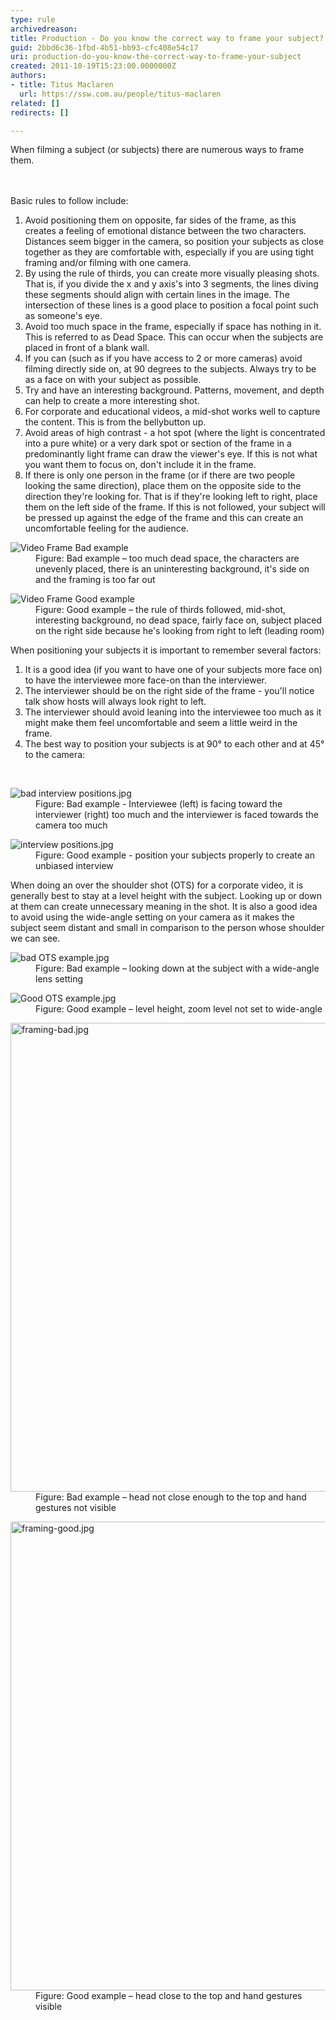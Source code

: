 ```yaml
---
type: rule
archivedreason: 
title: Production - Do you know the correct way to frame your subject?
guid: 2bbd6c36-1fbd-4b51-bb93-cfc408e54c17
uri: production-do-you-know-the-correct-way-to-frame-your-subject
created: 2011-10-19T15:23:00.0000000Z
authors:
- title: Titus Maclaren
  url: https://ssw.com.au/people/titus-maclaren
related: []
redirects: []

---
```



When filming a subject (or subjects) there are numerous ways to frame them. <br>
<br><excerpt class='endintro'></excerpt><br>
<p>Basic rules to follow include&#58;</p><ol><li>Avoid positioning them on opposite, far sides of the frame, as this creates a feeling of emotional distance between the two characters. Distances seem bigger in the camera, so position your subjects as close together as they are comfortable with, especially if you are using tight framing and/or filming with one camera.</li><li>By using the rule of thirds, you can create more visually pleasing shots. That is, if you divide the x and y axis's into 3 segments, the lines diving these segments should align with certain lines in the image. The intersection of these lines is a good place to position a focal point such as someone's eye.</li><li>Avoid too much space in the frame, especially if space has nothing in it. This is referred to as Dead Space. This can occur when the subjects are placed in front of a blank wall.</li><li>If you can (such as if you have access to 2 or more cameras) avoid filming directly side on, at 90 degrees to the subjects. Always try to be as a face on with your subject as possible.</li><li>Try and have an interesting background. Patterns, movement, and depth can help to create a more interesting shot.</li><li>For corporate and educational videos, a mid-shot works well to capture the content. This is from the bellybutton up.</li><li>Avoid areas of high contrast - a hot spot (where the light is concentrated into a pure white) or a very dark spot or section of the frame in a predominantly light frame can draw the viewer's eye. If this is not what you want them to focus on, don't include it in the frame.</li><li>If there is only one person in the frame (or if there are two people looking the same direction), place them on the opposite side to the direction they're looking for. That is if they're looking left to right, place them on the left side of the frame. If this is not followed, your subject will be pressed up against the edge of the frame and this can create an uncomfortable feeling for the audience.</li></ol><dl class="badImage"><dt><img class="ms-rteCustom-ImageArea" alt="Video Frame Bad example" src="/PublishingImages/video-fram-bad-example.jpg" /></dt><dd>Figure&#58; Bad example – too much dead space, the characters are unevenly placed, there is an uninteresting background, it's side on and the framing is too far out</dd></dl><dl class="goodImage"><dt><img class="ms-rteCustom-ImageArea" alt="Video Frame Good example" src="/PublishingImages/video-fram-good-example.jpg" /></dt><dd>Figure&#58; Good example – the rule of thirds followed, mid-shot, interesting background, no dead space, fairly face on, subject placed on the right side because he's looking from right to left (leading room)</dd></dl><p>When positioning your subjects it is important to remember several factors&#58;</p><ol><li>It is a good idea (if you want to have one of your subjects more face on) to have the interviewee more face-on than the interviewer.</li><li>The interviewer should be on the&#160;right side of the frame - you'll notice talk show hosts will always look right to left.</li><li>The interviewer should avoid leaning into the interviewee too much as it might make them feel uncomfortable and seem a little weird in the frame.</li><li>The best way to position your subjects is at 90° to each other and at 45° to the camera&#58;</li></ol> 
​

<dl class="badImage"><dt><img class="ms-rteCustom-ImageArea" alt="bad interview positions.jpg" src="/PublishingImages/bad-interview-positions.jpg" /> </dt><dd>Figure&#58; Bad example - Interviewee (left) is facing toward the interviewer (right)&#160;too much and the interviewer is faced towards the camera too much</dd></dl><dl class="goodImage"><dt><img class="ms-rteCustom-ImageArea" alt="interview positions.jpg" src="/PublishingImages/interview%20positions.jpg" /> </dt><dd>Figure&#58; Good example - position your subjects properly to create an unbiased interview</dd></dl><p>When doing an over the shoulder shot (OTS) for a corporate video, it is generally best to stay at a level height with the subject. Looking up or down at them can create unnecessary meaning in the shot. It is also a good idea to avoid using the wide-angle setting on your camera as it makes the subject seem distant and small in comparison to the person whose shoulder we can see.</p><dl class="badImage"><dt><img class="ms-rteCustom-ImageArea" alt="bad OTS example.jpg" src="/PublishingImages/bad%20OTS%20example.jpg" /> </dt><dd>Figure&#58; Bad example – looking down at the subject with a wide-angle lens setting</dd></dl><dl class="goodImage"><dt><img class="ms-rteCustom-ImageArea" alt="Good OTS example.jpg" src="/PublishingImages/Good%20OTS%20example.jpg" /></dt><dd>Figure&#58; Good example – level height, zoom level not set to wide-angle</dd></dl><dl class="badImage"><dt><img src="/PublishingImages/framing-bad.jpg" alt="framing-bad.jpg" style="width&#58;750px;" /></dt><dd>Figure&#58; Bad example – head not close enough to the top and hand gestures not visible</dd></dl><dl class="goodImage"><dt><img src="/PublishingImages/framing-good.jpg" alt="framing-good.jpg" style="width&#58;750px;" /></dt><dd>Figure&#58; Good example – head close to the top and hand gestures visible</dd></dl>


